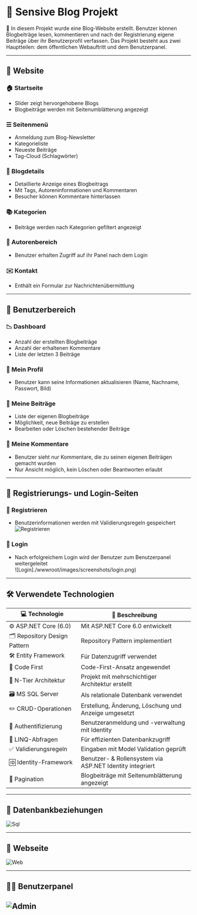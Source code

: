 # 📰 Sensive Blog Projekt

📌 In diesem Projekt wurde eine Blog-Website erstellt. Benutzer können Blogbeiträge lesen, kommentieren und nach der Registrierung eigene Beiträge über ihr Benutzerprofil verfassen. Das Projekt besteht aus zwei Hauptteilen: dem öffentlichen Webauftritt und dem Benutzerpanel.

---

## 🌟 Website

### 🏠 Startseite
- Slider zeigt hervorgehobene Blogs
- Blogbeiträge werden mit Seitenumblätterung angezeigt

### ☰ Seitenmenü
- Anmeldung zum Blog-Newsletter
- Kategorieliste
- Neueste Beiträge
- Tag-Cloud (Schlagwörter)

### 📄 Blogdetails
- Detaillierte Anzeige eines Blogbeitrags
- Mit Tags, Autoreninformationen und Kommentaren
- Besucher können Kommentare hinterlassen

### 📚 Kategorien
- Beiträge werden nach Kategorien gefiltert angezeigt

### 👤 Autorenbereich
- Benutzer erhalten Zugriff auf ihr Panel nach dem Login

### ✉️ Kontakt
- Enthält ein Formular zur Nachrichtenübermittlung

---

## 👤 Benutzerbereich

### 📉 Dashboard
- Anzahl der erstellten Blogbeiträge
- Anzahl der erhaltenen Kommentare
- Liste der letzten 3 Beiträge

### 👤 Mein Profil
- Benutzer kann seine Informationen aktualisieren (Name, Nachname, Passwort, Bild)

### 📝 Meine Beiträge
- Liste der eigenen Blogbeiträge
- Möglichkeit, neue Beiträge zu erstellen
- Bearbeiten oder Löschen bestehender Beiträge

### 💬 Meine Kommentare
- Benutzer sieht nur Kommentare, die zu seinen eigenen Beiträgen gemacht wurden
- Nur Ansicht möglich, kein Löschen oder Beantworten erlaubt

---

## 🔐 Registrierungs- und Login-Seiten

### 📝 Registrieren
- Benutzerinformationen werden mit Validierungsregeln gespeichert  
![Registrieren](./wwwroot/images/screenshots/register.png)

### 🔑 Login
- Nach erfolgreichem Login wird der Benutzer zum Benutzerpanel weitergeleitet  
![Login]./wwwroot/images/screenshots/login.png)

---

## 🛠 Verwendete Technologien

| 💻 Technologie                        | 📌 Beschreibung                                           |
|--------------------------------------|-----------------------------------------------------------|
| ⚙️ ASP.NET Core (6.0)                | Mit ASP.NET Core 6.0 entwickelt                          |
| 🗂 Repository Design Pattern         | Repository Pattern implementiert                         |
| 🛠 Entity Framework                  | Für Datenzugriff verwendet                               |
| 🧱 Code First                         | Code-First-Ansatz angewendet                             |
| 🧩 N-Tier Architektur                | Projekt mit mehrschichtiger Architektur erstellt         |
| 🗃️ MS SQL Server                     | Als relationale Datenbank verwendet                      |
| ✏️ CRUD-Operationen                  | Erstellung, Änderung, Löschung und Anzeige umgesetzt     |
| 🔐 Authentifizierung                 | Benutzeranmeldung und -verwaltung mit Identity           |
| 🧪 LINQ-Abfragen                     | Für effizienten Datenbankzugriff                         |
| ✅ Validierungsregeln                | Eingaben mit Model Validation geprüft                    |
| 🆔 Identity-Framework                | Benutzer- & Rollensystem via ASP.NET Identity integriert |
| 📄 Pagination                        | Blogbeiträge mit Seitenumblätterung angezeigt            |

---

## 📁 Datenbankbeziehungen

![Sql](screenshots/sql.png)

---

## 🌟 Webseite
![Web](screenshots/web1.png)

---

## 🧑‍💻 Benutzerpanel

![Admin](screenshots/admin.png)
---

